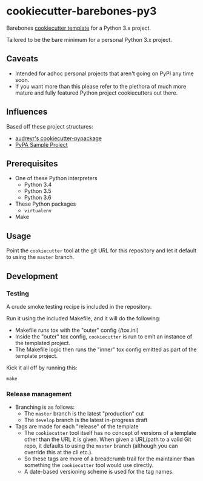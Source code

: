 # cookiecutter-barebones-py3

Barebones [cookiecutter template](https://github.com/audreyr/cookiecutter) for a Python 3.x project.

Tailored to be the bare minimum for a personal Python 3.x project.

## Caveats

* Intended for adhoc personal projects that aren't going on PyPI any time soon.
* If you want more than this please refer to the plethora of much more mature and
  fully featured Python project cookiecutters out there.


## Influences

Based off these project structures:

* [audreyr's cookiecutter-pypackage](https://github.com/audreyr/cookiecutter-pypackage)
* [PyPA Sample Project](https://github.com/pypa/sampleproject)

## Prerequisites

* One of these Python interpreters
  * Python 3.4
  * Python 3.5
  * Python 3.6
* These Python packages
  * ``virtualenv`` 
* Make

## Usage

Point the ``cookiecutter`` tool at the git URL for this repository and let it default
to using the ``master`` branch.

## Development

### Testing

A crude smoke testing recipe is included in the repository.
 
Run it using the included Makefile, and it will do the following:

* Makefile runs tox with the "outer" config (<repo-root>/tox.ini)
* Inside the "outer" tox config, ``cookiecutter`` is run to emit an instance of the templated project.
* The Makefile logic then runs the "inner" tox config emitted as part of the template project.

Kick it all off by running this:

```
make
```
### Release management 

* Branching is as follows:
    * The ``master`` branch is the latest "production" cut
    * The ``develop`` branch is the latest in-progress draft
* Tags are made for each "release" of the template
    * The ``cookiecutter`` tool itself has no concept of versions of a template other than
      the URL it is given.  When given a URL/path to a valid Git repo, it defaults to 
      using the ``master`` branch (although you can override this at the cli etc.).
    * So these tags are more of a breadcrumb trail for the maintainer than something the
      ``cookiecutter`` tool would use directly.
    * A date-based versioning scheme is used for the tag names.
